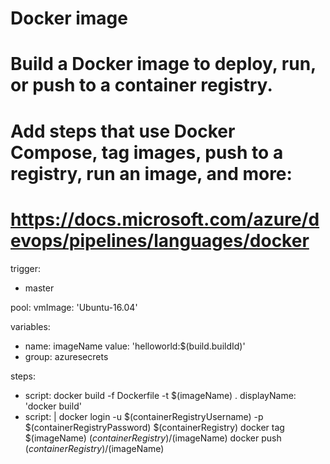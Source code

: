 # Docker image
# Build a Docker image to deploy, run, or push to a container registry.
# Add steps that use Docker Compose, tag images, push to a registry, run an image, and more:
# https://docs.microsoft.com/azure/devops/pipelines/languages/docker

trigger:
- master

pool:
  vmImage: 'Ubuntu-16.04'

variables:
- name: imageName
  value: 'helloworld:$(build.buildId)'
- group: azuresecrets

steps:
- script: docker build -f Dockerfile -t $(imageName) .
  displayName: 'docker build'
- script: |
    docker login -u $(containerRegistryUsername) -p $(containerRegistryPassword) $(containerRegistry)
    docker tag $(imageName) $(containerRegistry)/$(imageName)
    docker push $(containerRegistry)/$(imageName)

